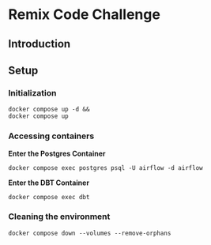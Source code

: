# Remix Code Challenge

## Introduction

## Setup

### Initialization
```commandline
docker compose up -d &&
docker compose up 
```

### Accessing containers
**Enter the Postgres Container**
```commandline
docker compose exec postgres psql -U airflow -d airflow
```

**Enter the DBT Container**
```commandline
docker compose exec dbt
```

### Cleaning the environment
```commandline
docker compose down --volumes --remove-orphans
```